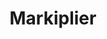 ---
title: Markiplier
crosslinks:
- letsplay
- jacksepticeye
- PeopleFuckingDying
- darkestdungeon
- RoastMe
- quarterlifecrisis
- halospv3
- pcmasterrace
- polls
- Drama
- shield
---